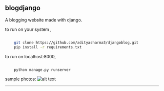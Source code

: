 ## blogdjango
A blogging website made with django.

to run on your system , 
```bash

    git clone https://github.com/adityasharma3/djangoblog.git
    pip install -r requirements.txt

```
to run on localhost:8000,
```python

    python manage.py runserver

```
sample photos:
![alt text](https://github.com/adityyasharma/djangoblog/blob/master/blog.png?raw=true)

---